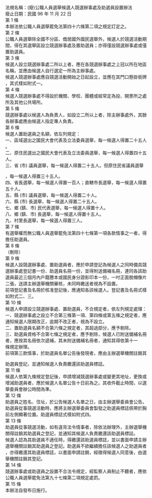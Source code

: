 法規名稱：(廢)公職人員選舉候選人競選辦事處及助選員設置辦法  
廢止日期：民國 96 年 11 月 22 日  
第 1 條  
本辦法依公職人員選舉罷免法第四十六條第二項之規定訂定之。  
第 2 條  
公職人員選舉除全國不分區、僑居國外國民選舉外，候選人於競選活動期  
間，得在其選舉區設立競選辦事處及置助選員；亦得僅設競選辦事處或僅  
置助選員。  
第 3 條  
候選人設立競選辦事處二所以上者，應在各競選辦事處之上冠以所在地區  
名稱，並應由候選人自行選定一所為主辦事處。  
候選人競選辦事處應自競選活動開始之日起設立，並應在其門口懸掛銜牌  
，其式樣如附式一。  
第 4 條  
候選人競選辦事處不得設於機關、學校、團體或經常定為投、開票所之處  
所及其他公共場所。  
第 5 條  
競選辦事處以候選人為負責人，如設立二所以上者，除主辦事處外，其餘  
各辦事處應由候選人指定專人負責。  
第 6 條  
候選人置助選員之名額，依左列規定：  
一、區域選出之國民大會代表及立法委員選舉，每一候選人得置二十五人  
。  
二、原住民選出之國民大會代表及立法委員選舉，每一候選人得置四十五  
人。  
三、省 (市) 議員選舉，每一候選人得置二十五人。但原住民省議員選舉  


，每一候選人得置三十五人。  
四、省長選舉，每一候選人得置一百人；直轄市長選舉，每一候選人得置  
五十人。  
五、縣 (市) 議員選舉，每一候選人得置二十人。  
六、縣 (市) 長選舉，每一候選人得置二十五人。  
七、鄉 (鎮、市) 民代表選舉，每一候選人得置十人。  
八、鄉 (鎮、市) 長選舉，每一候選人得置十五人。  
九、村里長選舉，每一候選人得置三人。  
第 7 條  
有選舉權而無公職人員選舉罷免法第四十七條第一項各款情事之一者，得  
擔任助選員。  
第 8 條  
（刪除）  
第 9 條  
候選人設競選辦事處、置助選員者，應於申請登記為候選人之同時備具競  
選辦事處登記書一份、助選員名冊一份，並得附送備補名冊，連同各該助  
選員最近三個月內戶籍謄本或國民身分證影印本一份，一吋正面脫帽像片  
二張，送請主辦選舉機關審核，未同時繳送者視為不設置。  
前項登記書及名冊於核准登記後，應通知各該候選人。登記書及名冊式樣  
如附式二、三。  
第 10 條  
候選人申請設立競選辦事處、置助選員，不合規定者，依左列規定處理：  
一、競選辦事處之設立不合第三條第一項、第四條或第五條之規定者，應  
通知候選人限期改正，逾期不改正者，視為不設立。  
二、置助選員名額不合第六條之規定者，其超過部分，應予剔除。  
三、助選員資格不合第七條之規定者，應予剔除，候選人已附送備補名冊  
者，應按其名冊依次遞補，其未附送備補名冊者，通知其得依第十一  
條規定辦理。  
前項第三款情事，於助選員名單公告後發現者，應由主辦選舉機關註銷其  


助選員登記，並通知候選人負責繳還該助選員標誌。  
第 11 條  
候選人依第九條規定登記後，申請增減競選辦事處或變更其地址，更換或  
增減助選員者，應於候選人名單公告十日前為之。其收件截止時間，以選  
舉委員會辦公時間為準。  
第 12 條  
助選員之姓名、住址，於公告候選人名單之日，由主辦選舉委員會公告。  
助選員從事競選活動時，應將主辦選舉委員會製發之助選員標誌佩帶於胸  
前左側顯著位置。助選員標誌式樣如附式四。  
第 13 條  
助選員從事競選活動，如有違背法令情事者，除依法辦理外，主辦選舉機  
關得註銷其助選員之登記，並通知其候選人負責繳還該助選員標誌。  
候選人認為其助選員不適任時，得繳還該助選員標誌，並以書面申請主辦  
選舉機關註銷其助選員之登記。助選員不欲繼續擔任該候選人之助選員者  
，亦得繳還其助選員標誌，以書面申請註銷，經徵得候選人同意後，由選  
舉機關註銷其登記。  
第 14 條  
競選辦事處或助選員之設置不合法令規定，經監察人員制止不聽者，應依  
公職人員選舉罷免法第九十七條第二項規定處罰。  
第 15 條  
本辦法自發布日施行。  


